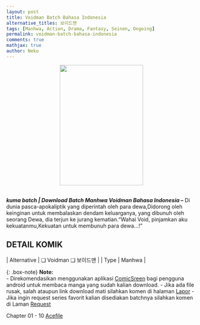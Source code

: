 ```yaml
---
layout: post
title: Voidman Batch Bahasa Indonesia 
alternative_titles: 보이드맨
tags: [Manhwa, Action, Drama, Fantasy, Seinen, Ongoing]
permalink: voidman-batch-bahasa-indonesia
comments: true
mathjax: true
author: Neko
---
```


<div style="text-align: center;"><a href="https://blogger.googleusercontent.com/img/b/R29vZ2xl/AVvXsEh4KCPKTNdsq1cURrBq1YGew8G7iYqRuSTAlWms082EpKc2oub7xJiFP5DsUtjIi6v10-IlDd2xoIrHM5vAz-WO8-RANJUqpj-NmBbF4KxIRYn26-Gcz_yCrkxZszzFuTMsrzImK23fhUnxOlDqsd9U-TLMQprrrmRLkoIPHhCMdbppSzQQhFdQwYHuQvJM/s608/Voidman-VOLUME-001-HEADER.jpg" style="clear: left; margin-bottom: 1em;"><img border="0" data-original-height="608" data-original-width="420" height="320" src="https://blogger.googleusercontent.com/img/b/R29vZ2xl/AVvXsEh4KCPKTNdsq1cURrBq1YGew8G7iYqRuSTAlWms082EpKc2oub7xJiFP5DsUtjIi6v10-IlDd2xoIrHM5vAz-WO8-RANJUqpj-NmBbF4KxIRYn26-Gcz_yCrkxZszzFuTMsrzImK23fhUnxOlDqsd9U-TLMQprrrmRLkoIPHhCMdbppSzQQhFdQwYHuQvJM/s320/Voidman-VOLUME-001-HEADER.jpg" width="221" /></a></div><br />

<b><i>kuma batch  | Download Batch Manhwa Voidman Bahasa Indonesia –</b></i> Di dunia pasca-apokaliptik yang diperintah oleh para dewa,Didorong oleh keinginan untuk membalaskan dendam keluarganya, yang dibunuh oleh seorang Dewa, dia terjun ke jurang kematian.“Wahai Void, pinjamkan aku kekuatanmu,Kekuatan untuk membunuh para dewa…!”

## DETAIL KOMIK

| Alternative | ❑ Voidman  ❑ 보이드맨 |
| Type | Manhwa |

{: .box-note}
**Note:**<br>
	- Direkomendasikan menggunakan aplikasi <a href="https://play.google.com/store/apps/details?id=com.viewer.comicscreen">ComicSreen</a> bagi pengguna android untuk membaca manga yang sudah kalian download.
	- Jika ada file rusak, salah ataupun link download mati silahkan komen di halaman <a href="https://kumabatch.github.io/lapor/">Lapor</a>
	- Jika ingin request series favorit kalian disediakan batchnya silahkan komen di Laman <a href="https://kumabatch.github.io/request/">Request</a>

Chapter 01 - 10
<a href="http://ouo.io/qs/OzRuKBTK?s=https://acefile.co/f/106514580/kumabatch-void-man-01-10-pdf" rel="nofollow" target="_blank" title="Acefile">Acefile</a> 
